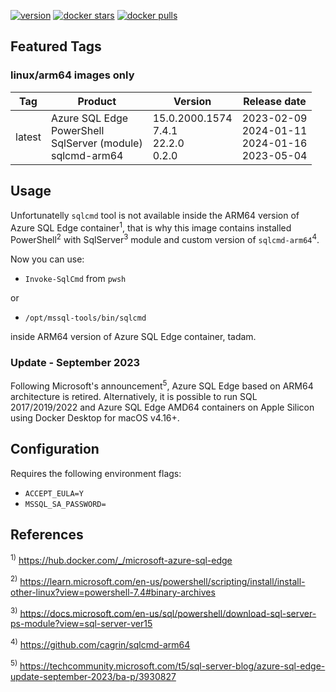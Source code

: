 [![version](https://img.shields.io/badge/docker%20last%20pushed-2024--01--16-blue)](https://hub.docker.com/repository/docker/cagrin/azure-sql-edge-arm64/tags)
[![docker stars](https://img.shields.io/docker/stars/cagrin/azure-sql-edge-arm64)](https://hub.docker.com/repository/docker/cagrin/azure-sql-edge-arm64)
[![docker pulls](https://img.shields.io/docker/pulls/cagrin/azure-sql-edge-arm64)](https://hub.docker.com/repository/docker/cagrin/azure-sql-edge-arm64)

## Featured Tags

### linux/arm64 images only

|Tag|Product|Version|Release date|
|--- |--- |--- |---|
|latest|Azure SQL Edge<br/>PowerShell<br/>SqlServer (module)<br/>sqlcmd-arm64|15.0.2000.1574<br/>7.4.1<br/>22.2.0<br/>0.2.0|2023-02-09<br>2024-01-11<br/>2024-01-16<br/>2023-05-04|

## Usage

Unfortunatelly ```sqlcmd``` tool is not available inside the ARM64 version of Azure SQL Edge container<sup>1</sup>, that is why this image contains installed PowerShell<sup>2</sup> with SqlServer<sup>3</sup> module and custom version of ```sqlcmd-arm64```<sup>4</sup>.

Now you can use:

* ```Invoke-SqlCmd``` from ```pwsh```

or
* ```/opt/mssql-tools/bin/sqlcmd```

inside ARM64 version of Azure SQL Edge container, tadam.

### Update - September 2023
Following Microsoft's announcement<sup>5</sup>, Azure SQL Edge based on ARM64 architecture is retired. Alternatively, it is possible to run SQL 2017/2019/2022 and Azure SQL Edge AMD64 containers on Apple Silicon using Docker Desktop for macOS v4.16+.

## Configuration
Requires the following environment flags:
- ```ACCEPT_EULA=Y```
- ```MSSQL_SA_PASSWORD=```

## References

<sup>1)</sup> https://hub.docker.com/_/microsoft-azure-sql-edge

<sup>2)</sup> https://learn.microsoft.com/en-us/powershell/scripting/install/install-other-linux?view=powershell-7.4#binary-archives

<sup>3)</sup> https://docs.microsoft.com/en-us/sql/powershell/download-sql-server-ps-module?view=sql-server-ver15

<sup>4)</sup> https://github.com/cagrin/sqlcmd-arm64

<sup>5)</sup> https://techcommunity.microsoft.com/t5/sql-server-blog/azure-sql-edge-update-september-2023/ba-p/3930827